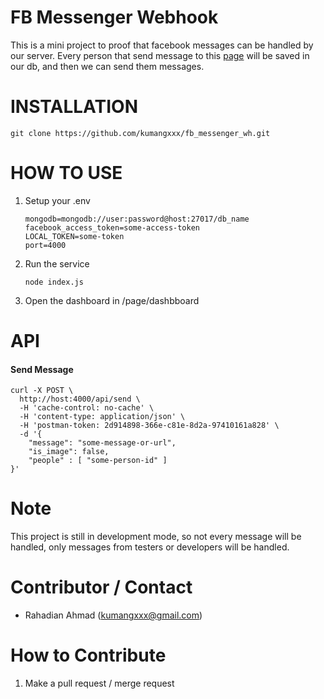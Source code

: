 # FB Messenger Webhook

This is a mini project to proof that facebook messages can be handled by our server. Every person that send message to this [page](https://www.facebook.com/PadConcert-313860545763191) will be saved in our db, and then we can send them messages.

# INSTALLATION
```
git clone https://github.com/kumangxxx/fb_messenger_wh.git
```

# HOW TO USE
1. Setup your .env
    ```
    mongodb=mongodb://user:password@host:27017/db_name
    facebook_access_token=some-access-token
    LOCAL_TOKEN=some-token
    port=4000
    ```
2. Run the service
    ```
    node index.js
    ```
3. Open the dashboard in /page/dashbboard
# API
#### Send Message
```
curl -X POST \
  http://host:4000/api/send \
  -H 'cache-control: no-cache' \
  -H 'content-type: application/json' \
  -H 'postman-token: 2d914898-366e-c81e-8d2a-97410161a828' \
  -d '{
	"message": "some-message-or-url",
	"is_image": false,
	"people" : [ "some-person-id" ]
}'
```

# Note
This project is still in development mode, so not every message will be handled, only messages from testers or developers will be handled.

# Contributor / Contact
- Rahadian Ahmad (kumangxxx@gmail.com)

# How to Contribute
1. Make a pull request / merge request
